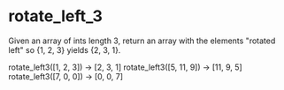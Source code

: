 # rotate_left_3

Given an array of ints length 3, return an array with the elements "rotated left" so {1, 2, 3} yields {2, 3, 1}.


rotate_left3([1, 2, 3]) → [2, 3, 1]
rotate_left3([5, 11, 9]) → [11, 9, 5]
rotate_left3([7, 0, 0]) → [0, 0, 7]